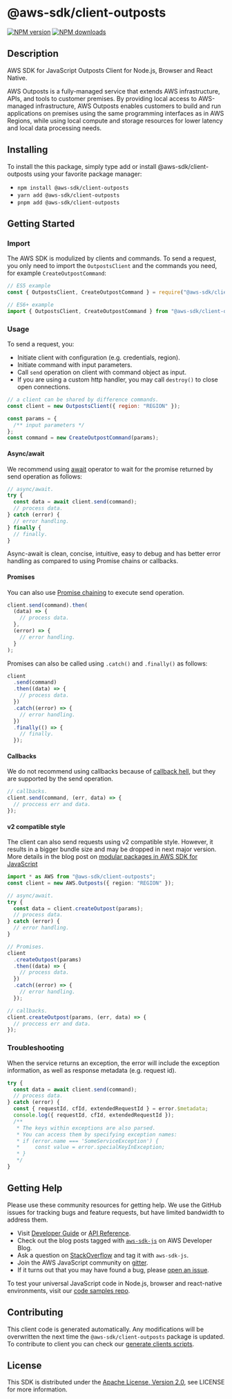 # @aws-sdk/client-outposts

[![NPM version](https://img.shields.io/npm/v/@aws-sdk/client-outposts/latest.svg)](https://www.npmjs.com/package/@aws-sdk/client-outposts)
[![NPM downloads](https://img.shields.io/npm/dm/@aws-sdk/client-outposts.svg)](https://www.npmjs.com/package/@aws-sdk/client-outposts)

## Description

AWS SDK for JavaScript Outposts Client for Node.js, Browser and React Native.

<p>AWS Outposts is a fully-managed service that extends AWS infrastructure,
APIs, and tools to customer premises. By providing local access to AWS-managed
infrastructure, AWS Outposts enables customers to build and run applications
on premises using the same programming interfaces as in AWS Regions, while
using local compute and storage resources for lower latency and local data
processing needs.</p>

## Installing

To install the this package, simply type add or install @aws-sdk/client-outposts
using your favorite package manager:

- `npm install @aws-sdk/client-outposts`
- `yarn add @aws-sdk/client-outposts`
- `pnpm add @aws-sdk/client-outposts`

## Getting Started

### Import

The AWS SDK is modulized by clients and commands.
To send a request, you only need to import the `OutpostsClient` and
the commands you need, for example `CreateOutpostCommand`:

```js
// ES5 example
const { OutpostsClient, CreateOutpostCommand } = require("@aws-sdk/client-outposts");
```

```ts
// ES6+ example
import { OutpostsClient, CreateOutpostCommand } from "@aws-sdk/client-outposts";
```

### Usage

To send a request, you:

- Initiate client with configuration (e.g. credentials, region).
- Initiate command with input parameters.
- Call `send` operation on client with command object as input.
- If you are using a custom http handler, you may call `destroy()` to close open connections.

```js
// a client can be shared by difference commands.
const client = new OutpostsClient({ region: "REGION" });

const params = {
  /** input parameters */
};
const command = new CreateOutpostCommand(params);
```

#### Async/await

We recommend using [await](https://developer.mozilla.org/en-US/docs/Web/JavaScript/Reference/Operators/await)
operator to wait for the promise returned by send operation as follows:

```js
// async/await.
try {
  const data = await client.send(command);
  // process data.
} catch (error) {
  // error handling.
} finally {
  // finally.
}
```

Async-await is clean, concise, intuitive, easy to debug and has better error handling
as compared to using Promise chains or callbacks.

#### Promises

You can also use [Promise chaining](https://developer.mozilla.org/en-US/docs/Web/JavaScript/Guide/Using_promises#chaining)
to execute send operation.

```js
client.send(command).then(
  (data) => {
    // process data.
  },
  (error) => {
    // error handling.
  }
);
```

Promises can also be called using `.catch()` and `.finally()` as follows:

```js
client
  .send(command)
  .then((data) => {
    // process data.
  })
  .catch((error) => {
    // error handling.
  })
  .finally(() => {
    // finally.
  });
```

#### Callbacks

We do not recommend using callbacks because of [callback hell](http://callbackhell.com/),
but they are supported by the send operation.

```js
// callbacks.
client.send(command, (err, data) => {
  // proccess err and data.
});
```

#### v2 compatible style

The client can also send requests using v2 compatible style.
However, it results in a bigger bundle size and may be dropped in next major version. More details in the blog post
on [modular packages in AWS SDK for JavaScript](https://aws.amazon.com/blogs/developer/modular-packages-in-aws-sdk-for-javascript/)

```ts
import * as AWS from "@aws-sdk/client-outposts";
const client = new AWS.Outposts({ region: "REGION" });

// async/await.
try {
  const data = client.createOutpost(params);
  // process data.
} catch (error) {
  // error handling.
}

// Promises.
client
  .createOutpost(params)
  .then((data) => {
    // process data.
  })
  .catch((error) => {
    // error handling.
  });

// callbacks.
client.createOutpost(params, (err, data) => {
  // proccess err and data.
});
```

### Troubleshooting

When the service returns an exception, the error will include the exception information,
as well as response metadata (e.g. request id).

```js
try {
  const data = await client.send(command);
  // process data.
} catch (error) {
  const { requestId, cfId, extendedRequestId } = error.$metadata;
  console.log({ requestId, cfId, extendedRequestId });
  /**
   * The keys within exceptions are also parsed.
   * You can access them by specifying exception names:
   * if (error.name === 'SomeServiceException') {
   *     const value = error.specialKeyInException;
   * }
   */
}
```

## Getting Help

Please use these community resources for getting help.
We use the GitHub issues for tracking bugs and feature requests, but have limited bandwidth to address them.

- Visit [Developer Guide](https://docs.aws.amazon.com/sdk-for-javascript/v3/developer-guide/welcome.html)
  or [API Reference](https://docs.aws.amazon.com/AWSJavaScriptSDK/v3/latest/index.html).
- Check out the blog posts tagged with [`aws-sdk-js`](https://aws.amazon.com/blogs/developer/tag/aws-sdk-js/)
  on AWS Developer Blog.
- Ask a question on [StackOverflow](https://stackoverflow.com/questions/tagged/aws-sdk-js) and tag it with `aws-sdk-js`.
- Join the AWS JavaScript community on [gitter](https://gitter.im/aws/aws-sdk-js-v3).
- If it turns out that you may have found a bug, please [open an issue](https://github.com/aws/aws-sdk-js-v3/issues/new/choose).

To test your universal JavaScript code in Node.js, browser and react-native environments,
visit our [code samples repo](https://github.com/aws-samples/aws-sdk-js-tests).

## Contributing

This client code is generated automatically. Any modifications will be overwritten the next time the `@aws-sdk/client-outposts` package is updated.
To contribute to client you can check our [generate clients scripts](https://github.com/aws/aws-sdk-js-v3/tree/main/scripts/generate-clients).

## License

This SDK is distributed under the
[Apache License, Version 2.0](http://www.apache.org/licenses/LICENSE-2.0),
see LICENSE for more information.
